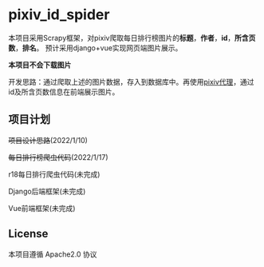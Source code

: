 # pixiv_id_spider

本项目采用Scrapy框架，对pixiv爬取每日排行榜图片的**标题**，**作者**，**id**，**所含页数**，**排名**。
预计采用django+vue实现网页端图片展示。

**本项目不会下载图片**

开发思路：通过爬取上述的图片数据，存入到数据库中。再使用[pixiv代理](pixiv.re)，通过id及所含页数信息在前端展示图片。

## 项目计划
~~项目设计思路~~(2022/1/10)

~~每日排行榜爬虫代码~~(2022/1/17)

r18每日排行爬虫代码(未完成)

Django后端框架(未完成)

Vue前端框架(未完成)

## License
本项目遵循 Apache2.0 协议

